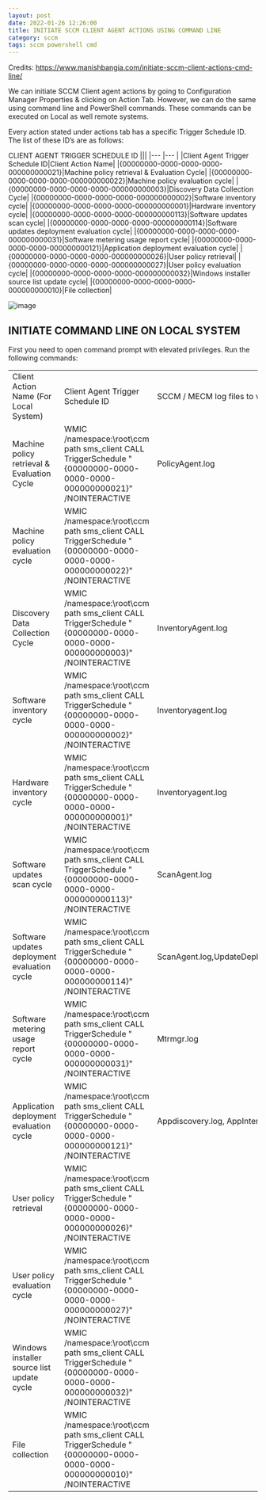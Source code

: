 ```yaml
---
layout: post
date: 2022-01-26 12:26:00
title: INITIATE SCCM CLIENT AGENT ACTIONS USING COMMAND LINE
category: sccm
tags: sccm powershell cmd
---
```


Credits: https://www.manishbangia.com/initiate-sccm-client-actions-cmd-line/

We can initiate SCCM Client agent actions by going to Configuration Manager Properties & clicking on Action Tab. However, we can do the same using command line and PowerShell commands. These commands can be executed on Local as well remote systems.

Every action stated under actions tab has a specific Trigger Schedule ID. The list of these ID’s are as follows:

CLIENT AGENT TRIGGER SCHEDULE ID
|||
|--- |--- |
|Client Agent Trigger Schedule ID|Client Action Name|
|{00000000-0000-0000-0000-000000000021}|Machine policy retrieval & Evaluation Cycle|
|{00000000-0000-0000-0000-000000000022}|Machine policy evaluation cycle|
|{00000000-0000-0000-0000-000000000003}|Discovery Data Collection Cycle|
|{00000000-0000-0000-0000-000000000002}|Software inventory cycle|
|{00000000-0000-0000-0000-000000000001}|Hardware inventory cycle|
|{00000000-0000-0000-0000-000000000113}|Software updates scan cycle|
|{00000000-0000-0000-0000-000000000114}|Software updates deployment evaluation cycle|
|{00000000-0000-0000-0000-000000000031}|Software metering usage report cycle|
|{00000000-0000-0000-0000-000000000121}|Application deployment evaluation cycle|
|{00000000-0000-0000-0000-000000000026}|User policy retrieval|
|{00000000-0000-0000-0000-000000000027}|User policy evaluation cycle|
|{00000000-0000-0000-0000-000000000032}|Windows installer source list update cycle|
|{00000000-0000-0000-0000-000000000010}|File collection|

![image](https://user-images.githubusercontent.com/1507737/151155683-bd766d66-b125-4354-be54-825c25670075.png)

## INITIATE COMMAND LINE ON LOCAL SYSTEM

First you need to open command prompt with elevated privileges. Run the following commands:

||||
|--- |--- |--- |
|Client Action Name (For Local System)|Client Agent Trigger Schedule ID|SCCM / MECM log files to verify|
|Machine policy retrieval & Evaluation Cycle|WMIC /namespace:\\root\ccm path sms_client CALL TriggerSchedule "{00000000-0000-0000-0000-000000000021}" /NOINTERACTIVE|PolicyAgent.log|
|Machine policy evaluation cycle|WMIC /namespace:\\root\ccm path sms_client CALL TriggerSchedule "{00000000-0000-0000-0000-000000000022}" /NOINTERACTIVE||
|Discovery Data Collection Cycle|WMIC /namespace:\\root\ccm path sms_client CALL TriggerSchedule "{00000000-0000-0000-0000-000000000003}" /NOINTERACTIVE|InventoryAgent.log|
|Software inventory cycle|WMIC /namespace:\\root\ccm path sms_client CALL TriggerSchedule "{00000000-0000-0000-0000-000000000002}" /NOINTERACTIVE|Inventoryagent.log|
|Hardware inventory cycle|WMIC /namespace:\\root\ccm path sms_client CALL TriggerSchedule "{00000000-0000-0000-0000-000000000001}" /NOINTERACTIVE|Inventoryagent.log|
|Software updates scan cycle|WMIC /namespace:\\root\ccm path sms_client CALL TriggerSchedule "{00000000-0000-0000-0000-000000000113}" /NOINTERACTIVE|ScanAgent.log|
|Software updates deployment evaluation cycle|WMIC /namespace:\\root\ccm path sms_client CALL TriggerSchedule "{00000000-0000-0000-0000-000000000114}" /NOINTERACTIVE|ScanAgent.log,UpdateDeployment.log|
|Software metering usage report cycle|WMIC /namespace:\\root\ccm path sms_client CALL TriggerSchedule "{00000000-0000-0000-0000-000000000031}" /NOINTERACTIVE|Mtrmgr.log|
|Application deployment evaluation cycle|WMIC /namespace:\\root\ccm path sms_client CALL TriggerSchedule "{00000000-0000-0000-0000-000000000121}" /NOINTERACTIVE|Appdiscovery.log, AppIntentEval|
|User policy retrieval|WMIC /namespace:\\root\ccm path sms_client CALL TriggerSchedule "{00000000-0000-0000-0000-000000000026}" /NOINTERACTIVE||
|User policy evaluation cycle|WMIC /namespace:\\root\ccm path sms_client CALL TriggerSchedule "{00000000-0000-0000-0000-000000000027}" /NOINTERACTIVE||
|Windows installer source list update cycle|WMIC /namespace:\\root\ccm path sms_client CALL TriggerSchedule "{00000000-0000-0000-0000-000000000032}" /NOINTERACTIVE||
|File collection|WMIC /namespace:\\root\ccm path sms_client CALL TriggerSchedule "{00000000-0000-0000-0000-000000000010}" /NOINTERACTIVE||
